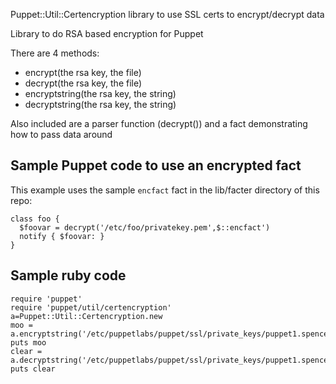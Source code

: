 Puppet::Util::Certencryption library to use SSL certs to encrypt/decrypt data

Library to do RSA based encryption for Puppet

There are 4 methods:

- encrypt(the rsa key, the file)
- decrypt(the rsa key, the file)
- encryptstring(the rsa key, the string)
- decryptstring(the rsa key, the string)

Also included are a parser function (decrypt()) and a fact demonstrating how to pass data around

Sample Puppet code to use an encrypted fact
-----------

This example uses the sample `encfact` fact in the lib/facter directory of this repo:

    class foo {
      $foovar = decrypt('/etc/foo/privatekey.pem',$::encfact')
      notify { $foovar: }
    }

Sample ruby code
-----------

    require 'puppet'
    require 'puppet/util/certencryption'
    a=Puppet::Util::Certencryption.new
    moo = a.encryptstring('/etc/puppetlabs/puppet/ssl/private_keys/puppet1.spence.org.uk.local.pem','moo')
    puts moo
    clear = a.decryptstring('/etc/puppetlabs/puppet/ssl/private_keys/puppet1.spence.org.uk.local.pem',moo)
    puts clear
